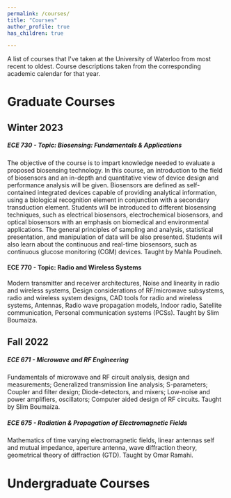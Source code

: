 ```yaml
---
permalink: /courses/
title: "Courses"
author_profile: true
has_children: true

---
```


A list of courses that I've taken at the University of Waterloo from most recent to oldest.  Course descriptions taken from the corresponding academic calendar for that year.

# Graduate Courses

## Winter 2023
##### ECE 730 - Topic: Biosensing: Fundamentals & Applications
The objective of the course is to impart knowledge needed to evaluate a proposed biosensing technology.  In this course, an introduction to the field of biosensors and an in-depth and quantitative view of device design and performance analysis will be given.  Biosensors are defined as self-contained integrated devices capable of providing analytical information, using a biological recognition element in conjunction with a secondary transduction element. Students will be introduced to different biosensing techniques, such as electrical biosensors, electrochemical biosensors, and optical biosensors with an emphasis on biomedical and environmental applications. The general principles of sampling and analysis, statistical presentation, and manipulation of data will be also presented. Students will also learn about the continuous and real-time biosensors, such as continuous glucose monitoring (CGM) devices.  Taught by Mahla Poudineh.

#### ECE 770 - Topic: Radio and Wireless Systems
Modern transmitter and receiver architectures, Noise and linearity in radio and wireless systems, Design considerations of RF/microwave subsystems, radio and wireless system designs, CAD tools for radio and wireless systems, Antennas, Radio wave propagation models, Indoor radio, Satellite communication, Personal communication systems (PCSs).  Taught by Slim Boumaiza.

## Fall 2022
##### ECE 671 - Microwave and RF Engineering
Fundamentals of microwave and RF circuit analysis, design and measurements; Generalized transmission line analysis; S-parameters; Coupler and filter design; Diode-detectors, and mixers; Low-noise and power amplifiers, oscillators; Computer aided design of RF circuits.  Taught by Slim Boumaiza.

##### ECE 675 - Radiation & Propagation of Electromagnetic Fields
Mathematics of time varying electromagnetic fields, linear antennas self and mutual impedance, aperture antenna, wave diffraction theory, geometrical theory of diffraction (GTD).  Taught by Omar Ramahi.

# Undergraduate Courses
